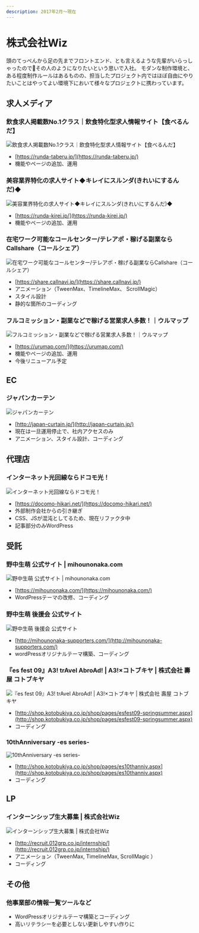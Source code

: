 ```yaml
---
description: 2017年2月～現在
---
```


# 株式会社Wiz

頭のてっぺんから足の先までフロントエンド、とも言えるような先輩がいらっしゃったのでその人のようになりたいという思いで入社。 モダンな制作環境と、ある程度制作ルールはあるものの、担当したプロジェクト内ではほぼ自由にやりたいことはやってよい環境下において様々なプロジェクトに携わっています。

## 求人メディア

### 飲食求人掲載数No.1クラス｜飲食特化型求人情報サイト【食べるんだ】

![&#x98F2;&#x98DF;&#x6C42;&#x4EBA;&#x63B2;&#x8F09;&#x6570;No.1&#x30AF;&#x30E9;&#x30B9;&#xFF5C;&#x98F2;&#x98DF;&#x7279;&#x5316;&#x578B;&#x6C42;&#x4EBA;&#x60C5;&#x5831;&#x30B5;&#x30A4;&#x30C8;&#x3010;&#x98DF;&#x3079;&#x308B;&#x3093;&#x3060;&#x3011;](../.gitbook/assets/image%20%281%29.png)

* [https://runda-taberu.jp/](https://runda-taberu.jp/)
* 機能やページの追加、運用 

### 美容業界特化の求人サイト◆キレイにスルンダ\(きれいにするんだ\)◆

![&#x7F8E;&#x5BB9;&#x696D;&#x754C;&#x7279;&#x5316;&#x306E;&#x6C42;&#x4EBA;&#x30B5;&#x30A4;&#x30C8;&#x25C6;&#x30AD;&#x30EC;&#x30A4;&#x306B;&#x30B9;&#x30EB;&#x30F3;&#x30C0;\(&#x304D;&#x308C;&#x3044;&#x306B;&#x3059;&#x308B;&#x3093;&#x3060;\)&#x25C6;](../.gitbook/assets/image%20%287%29.png)

* [https://runda-kirei.jp/](https://runda-kirei.jp/)
* 機能やページの追加、運用 

### 在宅ワーク可能なコールセンター/テレアポ・稼げる副業ならCallshare（コールシェア）

![&#x5728;&#x5B85;&#x30EF;&#x30FC;&#x30AF;&#x53EF;&#x80FD;&#x306A;&#x30B3;&#x30FC;&#x30EB;&#x30BB;&#x30F3;&#x30BF;&#x30FC;/&#x30C6;&#x30EC;&#x30A2;&#x30DD;&#x30FB;&#x7A3C;&#x3052;&#x308B;&#x526F;&#x696D;&#x306A;&#x3089;Callshare&#xFF08;&#x30B3;&#x30FC;&#x30EB;&#x30B7;&#x30A7;&#x30A2;&#xFF09;](../.gitbook/assets/image%20%283%29.png)

* [https://share.callnavi.jp/](https://share.callnavi.jp/)
* アニメーション（TweenMax、TimelineMax、 ScrollMagic）
* スタイル設計
* 静的な箇所のコーディング

### フルコミッション・副業などで稼げる営業求人多数！｜ウルマップ

![&#x30D5;&#x30EB;&#x30B3;&#x30DF;&#x30C3;&#x30B7;&#x30E7;&#x30F3;&#x30FB;&#x526F;&#x696D;&#x306A;&#x3069;&#x3067;&#x7A3C;&#x3052;&#x308B;&#x55B6;&#x696D;&#x6C42;&#x4EBA;&#x591A;&#x6570;&#xFF01;&#xFF5C;&#x30A6;&#x30EB;&#x30DE;&#x30C3;&#x30D7;](../.gitbook/assets/image%20%2827%29.png)

* [https://urumap.com/](https://urumap.com/)
* 機能やページの追加、運用 
* 今後リニューアル予定

## EC

### ジャパンカーテン

![&#x30B8;&#x30E3;&#x30D1;&#x30F3;&#x30AB;&#x30FC;&#x30C6;&#x30F3;](../.gitbook/assets/image%20%2817%29.png)

* [http://japan-curtain.jp/](http://japan-curtain.jp/)
* 現在は一旦運用停止で、社内アクセスのみ 
* アニメーション、スタイル設計、コーディング 

## 代理店

### インターネット光回線ならドコモ光！

![&#x30A4;&#x30F3;&#x30BF;&#x30FC;&#x30CD;&#x30C3;&#x30C8;&#x5149;&#x56DE;&#x7DDA;&#x306A;&#x3089;&#x30C9;&#x30B3;&#x30E2;&#x5149;&#xFF01;](../.gitbook/assets/image%20%2822%29.png)

* [https://docomo-hikari.net/](https://docomo-hikari.net/)
* 外部制作会社からの引き継ぎ 
* CSS、JSが混沌としてるため、現在リファクタ中 
* 記事部分のみWordPress 

## 受託

### 野中生萌 公式サイト \| mihounonaka.com

![&#x91CE;&#x4E2D;&#x751F;&#x840C; &#x516C;&#x5F0F;&#x30B5;&#x30A4;&#x30C8; \| mihounonaka.com](../.gitbook/assets/image%20%2824%29.png)

* [https://mihounonaka.com/](https://mihounonaka.com/)
* WordPressテーマの改修、コーディング 

### 野中生萌 後援会 公式サイト

![&#x91CE;&#x4E2D;&#x751F;&#x840C; &#x5F8C;&#x63F4;&#x4F1A; &#x516C;&#x5F0F;&#x30B5;&#x30A4;&#x30C8;](../.gitbook/assets/image%20%284%29.png)

* [http://mihounonaka-supporters.com/](http://mihounonaka-supporters.com/)
* wordPressオリジナルテーマ構築、コーディング 

### 『es fest 09』A3! trAvel AbroAd! \| A3!×コトブキヤ \| 株式会社 壽屋 コトブキヤ

![&#x300E;es fest 09&#x300F;A3! trAvel AbroAd! \| A3!&#xD7;&#x30B3;&#x30C8;&#x30D6;&#x30AD;&#x30E4; \| &#x682A;&#x5F0F;&#x4F1A;&#x793E; &#x58FD;&#x5C4B; &#x30B3;&#x30C8;&#x30D6;&#x30AD;&#x30E4;](../.gitbook/assets/image%20%288%29.png)

* [http://shop.kotobukiya.co.jp/shop/pages/esfest09-springsummer.aspx](http://shop.kotobukiya.co.jp/shop/pages/esfest09-springsummer.aspx)
* コーディング 

### 10thAnniversary -es series-

![10thAnniversary -es series-](../.gitbook/assets/image%20%282%29.png)

* [http://shop.kotobukiya.co.jp/shop/pages/es10thanniv.aspx](http://shop.kotobukiya.co.jp/shop/pages/es10thanniv.aspx)
* コーディング 

## LP

### インターンシップ生大募集 \| 株式会社Wiz

![&#x30A4;&#x30F3;&#x30BF;&#x30FC;&#x30F3;&#x30B7;&#x30C3;&#x30D7;&#x751F;&#x5927;&#x52DF;&#x96C6; \| &#x682A;&#x5F0F;&#x4F1A;&#x793E;Wiz](../.gitbook/assets/image%20%286%29.png)

* [http://recruit.012grp.co.jp/internship/](http://recruit.012grp.co.jp/internship/)
* アニメーション（TweenMax, TimelineMax, ScrollMagic ）
* コーディング

## その他

### 他事業部の情報一覧ツールなど

* WordPressオリジナルテーマ構築とコーディング
* 高いリテラシーを必要としない更新しやすい作りに

